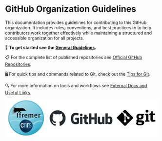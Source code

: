 # GitHub Organization Guidelines

This documentation provides guidelines for contributing to this GitHub organization.
It includes rules, conventions, and best practices to to help contributors work together effectively while maintaining a structured and accessible organization for all projects.

🚀 **To get started see the [General Guidelines](./general-guidelines.md).** 

📋 For the complete list of published repositories see [Official GitHub Repositories](./official-git-repo.md).

🖥️ For quick tips and commands related to Git, check out the [Tips for Git](./tips-for-git.md).

🔍 For more information on tools and workflows see [External Docs and Useful Links](./external-ressources-useful-links.md).

<div style="text-align: center;">
  <img src="assets/logo_ifremer_cnrs_github_git.png" alt="logo_ifremer_cnrs_github_git" width="500px"/>
</div>
